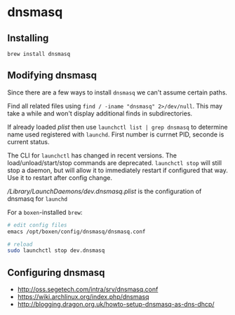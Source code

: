 dnsmasq
=======

## Installing

`brew install dnsmasq`

## Modifying dnsmasq

Since there are a few ways to install `dnsmasq` we can't assume certain paths.

Find all related files using `find / -iname "dnsmasq" 2>/dev/null`. This may take a while and won't display additional finds in subdirectories.

If already loaded _plist_ then use `launchctl list | grep dnsmasq` to determine name used registered with `launchd`. First number is currnet PID, seconde is current status.

The CLI for `launchctl` has changed in recent versions. The load/unload/start/stop commands are deprecated. `launchctl stop` will still stop a daemon, but will allow it to immediately restart if configured that way. Use it to restart after config change.

_/Library/LaunchDaemons/dev.dnsmasq.plist_ is the configuration of dnsmasq for `launchd`

For a `boxen`-installed `brew`: 

```sh
# edit config files
emacs /opt/boxen/config/dnsmasq/dnsmasq.conf

# reload
sudo launchctl stop dev.dnsmasq
```

## Configuring dnsmasq

- http://oss.segetech.com/intra/srv/dnsmasq.conf
- https://wiki.archlinux.org/index.php/dnsmasq
- http://blogging.dragon.org.uk/howto-setup-dnsmasq-as-dns-dhcp/
